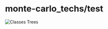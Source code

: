 monte-carlo_techs/test
=====

![Classes Trees](https://github.com/newmen/monte-carlo_techs/raw/master/test/classes_tree.png?raw=true)
